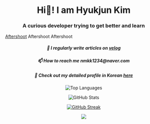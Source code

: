 <h1 align="center">Hi👋! I am Hyukjun Kim</h1>
<h3 align="center">A curious developer trying to get better and learn</h3>

[Aftershoot](https://www.linkedin.com/company/aftershootco/)
<a href="https://www.linkedin.com/company/aftershootco/" target="_blank" style="text-decoration: none;">Aftershoot</a>
<a href="https://www.linkedin.com/company/aftershootco/" target="_blank" style="text-decoration: none; color: inherit;">
  Aftershoot
</a>

<h5 align="center">📝 I regularly write articles on <a href="https://velog.io/@rlagurwns112" target="_blank"> velog</a></h5>
<h5 align="center">📫 How to reach me <bold>nmkk1234@naver.com</bold></h5>
<h5 align="center">🔭 Check out my detailed profile in Korean <a href="https://velog.io/@rlagurwns112/about" target="_blank"> here</a></h5>

 <p align="center">
 <img src="https://github-readme-stats.vercel.app/api/top-langs?username=hyukjunkim1116&show_icons=true&theme=dark&locale=en&layout=compact" alt="Top Languages" />
</p>

<p align="center">
  <img src="https://github-readme-stats.vercel.app/api?username=hyukjunkim1116&show_icons=true&theme=dark&locale=en" alt="GitHub Stats" />
</p>

<p align="center">
<a href="https://git.io/streak-stats">
 <img src="https://streak-stats.demolab.com?user=hyukjunkim1116&theme=dark" alt="GitHub Streak" />
</a>
</p>

<p align="center">
<a href="https://github.com/ashutosh00710/github-readme-activity-graph">
 <img src="https://github-readme-activity-graph.vercel.app/graph?username=hyukjunkim1116&theme=github-compact"/>
</a>
</p>
